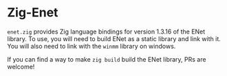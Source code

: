 # Zig-Enet

`enet.zig` provides Zig language bindings for version 1.3.16 of the ENet library.
To use, you will need to build ENet as a static library and link with it.
You will also need to link with the `winmm` library on windows.

If you can find a way to make `zig build` build the ENet library, PRs are welcome!
